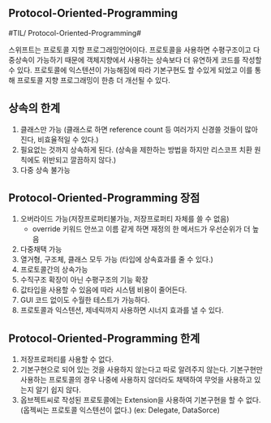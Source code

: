 

## Protocol-Oriented-Programming

#TIL/ Protocol-Oriented-Programming#

스위프트는 프로토콜 지향 프로그래밍언어이다.
프로토콜을 사용하면 수평구조이고 다중상속이 가능하기 때문에 객체지향에서 사용하는 상속보다 더 유연하게 코드를 작성할 수 있다.
프로토콜에 익스텐션이 가능해짐에 따라 기본구현도 할 수있게 되었고 이를 통해 프로토콜 지향 프로그래밍이 한층 더 개선될 수 있다.


## 상속의 한계
1. 클래스만 가능 (클래스로 하면 reference count 등 여러가지 신경쓸 것들이 많아진다, 비효율적일 수 있다.)
2. 필요없는 것까지 상속하게 된다. (상속을 제한하는 방법을 하지만 리스코프 치환 원칙에도 위반되고 깔끔하지 않다.)
3. 다중 상속 불가능


## Protocol-Oriented-Programming 장점
1. 오버라이드 가능(저장프로퍼티불가능, 저장프로퍼티 자체를 쓸 수 없음)
	- override 키워드 안쓰고 이름 같게 하면 재정의 한 메서드가 우선순위가 더 높음
2. 다중채택 가능
3. 열거형, 구조체, 클래스 모두 가능 (타입에 상속효과를 줄 수 있다.)
4. 프로토콜간의 상속가능
5. 수직구조 확장이 아닌 수평구조의 기능 확장
6. 값타입을 사용할 수 있음에 따라 시스템 비용이 줄어든다.
7. GUI 코드 없이도 수월한 테스트가 가능하다.
8. 프로토콜과 익스텐션, 제네릭까지 사용하면 시너지 효과를 낼 수 있다.


## Protocol-Oriented-Programming 한계
1. 저장프로퍼티를 사용할 수 없다.
2. 기본구현으로 되어 있는 것을 사용하지 않는다고 따로 알려주지 않는다. 기본구현만 사용하는 프로토콜의 경우 나중에 사용하지 않더라도 채택하여 무엇을 사용하고 있는지 알기 쉽지 않다.
3. 옵브젝트씨로 작성된 프로토콜에는 Extension을 사용하여 기본구현을 할 수 없다. (옵젝씨는 프로토콜 익스텐션이 없다.) (ex: Delegate, DataSorce)





